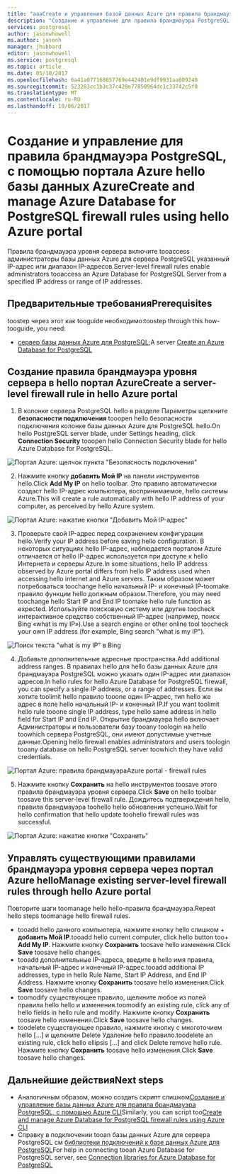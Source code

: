 ```yaml
---
title: "aaaCreate и управления базой данных Azure для правила брандмауэра PostgreSQL, с помощью hello портал Azure | Документы Microsoft"
description: "Создание и управление для правила брандмауэра PostgreSQL, с помощью портала Azure hello базы данных Azure"
services: postgresql
author: jasonwhowell
ms.author: jasonh
manager: jhubbard
editor: jasonwhowell
ms.service: postgresql
ms.topic: article
ms.date: 05/10/2017
ms.openlocfilehash: 6a41a077168657769e442401e9df9931aa809240
ms.sourcegitcommit: 523283cc1b3c37c428e77850964dc1c33742c5f0
ms.translationtype: MT
ms.contentlocale: ru-RU
ms.lasthandoff: 10/06/2017
---
```

# <a name="create-and-manage-azure-database-for-postgresql-firewall-rules-using-hello-azure-portal"></a><span data-ttu-id="671ca-103">Создание и управление для правила брандмауэра PostgreSQL, с помощью портала Azure hello базы данных Azure</span><span class="sxs-lookup"><span data-stu-id="671ca-103">Create and manage Azure Database for PostgreSQL firewall rules using hello Azure portal</span></span>
<span data-ttu-id="671ca-104">Правила брандмауэра уровня сервера включите tooaccess администраторы базы данных Azure для сервера PostgreSQL указанный IP-адрес или диапазон IP-адресов.</span><span class="sxs-lookup"><span data-stu-id="671ca-104">Server-level firewall rules enable administrators tooaccess an Azure Database for PostgreSQL Server from a specified IP address or range of IP addresses.</span></span> 

## <a name="prerequisites"></a><span data-ttu-id="671ca-105">Предварительные требования</span><span class="sxs-lookup"><span data-stu-id="671ca-105">Prerequisites</span></span>
<span data-ttu-id="671ca-106">toostep через этот как tooguide необходимо:</span><span class="sxs-lookup"><span data-stu-id="671ca-106">toostep through this how-tooguide, you need:</span></span>
- <span data-ttu-id="671ca-107">[сервер базы данных Azure для PostgreSQL](quickstart-create-server-database-portal.md);</span><span class="sxs-lookup"><span data-stu-id="671ca-107">A server [Create an Azure Database for PostgreSQL](quickstart-create-server-database-portal.md)</span></span>

## <a name="create-a-server-level-firewall-rule-in-hello-azure-portal"></a><span data-ttu-id="671ca-108">Создание правила брандмауэра уровня сервера в hello портал Azure</span><span class="sxs-lookup"><span data-stu-id="671ca-108">Create a server-level firewall rule in hello Azure portal</span></span>
1. <span data-ttu-id="671ca-109">В колонке сервера PostgreSQL hello в разделе Параметры щелкните **безопасности подключения** tooopen hello безопасности подключения колонке базы данных Azure для PostgreSQL hello.</span><span class="sxs-lookup"><span data-stu-id="671ca-109">On hello PostgreSQL server blade, under Settings heading, click **Connection Security** tooopen hello Connection Security blade for hello Azure Database for PostgreSQL.</span></span>

  ![Портал Azure: щелчок пункта "Безопасность подключения"](./media/howto-manage-firewall-using-portal/1-connection-security.png)

2. <span data-ttu-id="671ca-111">Нажмите кнопку **добавить Мой IP** на панели инструментов hello.</span><span class="sxs-lookup"><span data-stu-id="671ca-111">Click **Add My IP** on hello toolbar.</span></span> <span data-ttu-id="671ca-112">Это правило автоматически создаст hello IP-адрес компьютера, воспринимаемое, hello системы Azure.</span><span class="sxs-lookup"><span data-stu-id="671ca-112">This will create a rule automatically with hello IP address of your computer, as perceived by hello Azure system.</span></span>

  ![Портал Azure: нажатие кнопки "Добавить Мой IP-адрес"](./media/howto-manage-firewall-using-portal/2-add-my-ip.png)

3. <span data-ttu-id="671ca-114">Проверьте свой IP-адрес перед сохранением конфигурации hello.</span><span class="sxs-lookup"><span data-stu-id="671ca-114">Verify your IP address before saving hello configuration.</span></span> <span data-ttu-id="671ca-115">В некоторых ситуациях hello IP-адрес, наблюдается порталом Azure отличается от hello IP-адрес используется при доступе к hello Интернета и серверы Azure.</span><span class="sxs-lookup"><span data-stu-id="671ca-115">In some situations, hello IP address observed by Azure portal differs from hello IP address used when accessing hello internet and Azure servers.</span></span> <span data-ttu-id="671ca-116">Таким образом может потребоваться toochange hello начальный IP- и конечный IP-toomake правило функции hello должным образом.</span><span class="sxs-lookup"><span data-stu-id="671ca-116">Therefore, you may need toochange hello Start IP and End IP toomake hello rule function as expected.</span></span>
<span data-ttu-id="671ca-117">Используйте поисковую систему или другие toocheck интерактивное средство собственный IP-адрес (например, поиск Bing «what is my IP»).</span><span class="sxs-lookup"><span data-stu-id="671ca-117">Use a search engine or other online tool toocheck your own IP address (for example, Bing search "what is my IP").</span></span>

  ![Поиск текста "what is my IP" в Bing](./media/howto-manage-firewall-using-portal/3-what-is-my-ip.png)

4. <span data-ttu-id="671ca-119">Добавьте дополнительные адресные пространства.</span><span class="sxs-lookup"><span data-stu-id="671ca-119">Add additional address ranges.</span></span> <span data-ttu-id="671ca-120">В правилах hello для hello базы данных Azure для брандмауэра PostgreSQL можно указать один IP-адрес или диапазон адресов.</span><span class="sxs-lookup"><span data-stu-id="671ca-120">In hello rules for hello Azure Database for PostgreSQL firewall, you can specify a single IP address, or a range of addresses.</span></span> <span data-ttu-id="671ca-121">Если вы хотите toolimit hello правило tooone один IP-адрес, тип hello же адрес в поле hello начальный IP- и конечный IP.</span><span class="sxs-lookup"><span data-stu-id="671ca-121">If you want toolimit hello rule tooone single IP address, type hello same address in hello field for Start IP and End IP.</span></span> <span data-ttu-id="671ca-122">Открытие брандмауэра hello включает Администраторы и пользователи базу tooany toologin на hello toowhich сервера PostgreSQL, они имеют допустимые учетные данные.</span><span class="sxs-lookup"><span data-stu-id="671ca-122">Opening hello firewall enables administrators and users toologin tooany database on hello PostgreSQL server toowhich they have valid credentials.</span></span>

  ![<span data-ttu-id="671ca-123">Портал Azure: правила брандмауэра</span><span class="sxs-lookup"><span data-stu-id="671ca-123">Azure portal - firewall rules</span></span> ](./media/howto-manage-firewall-using-portal/4-specify-addresses.png)

5. <span data-ttu-id="671ca-124">Нажмите кнопку **Сохранить** на hello инструментов toosave этого правила брандмауэра уровня сервера.</span><span class="sxs-lookup"><span data-stu-id="671ca-124">Click **Save** on hello toolbar toosave this server-level firewall rule.</span></span> <span data-ttu-id="671ca-125">Дождитесь подтверждения hello, правила брандмауэра toohello hello обновления успешно.</span><span class="sxs-lookup"><span data-stu-id="671ca-125">Wait for hello confirmation that hello update toohello firewall rules was successful.</span></span>

  ![Портал Azure: нажатие кнопки "Сохранить"](./media/howto-manage-firewall-using-portal/5-save-firewall-rule.png)


## <a name="manage-existing-server-level-firewall-rules-through-hello-azure-portal"></a><span data-ttu-id="671ca-127">Управлять существующими правилами брандмауэра уровня сервера через портал Azure hello</span><span class="sxs-lookup"><span data-stu-id="671ca-127">Manage existing server-level firewall rules through hello Azure portal</span></span>
<span data-ttu-id="671ca-128">Повторите шаги toomanage hello hello-правила брандмауэра.</span><span class="sxs-lookup"><span data-stu-id="671ca-128">Repeat hello steps toomanage hello firewall rules.</span></span>
* <span data-ttu-id="671ca-129">tooadd hello данного компьютера, нажмите кнопку hello слишком + **добавить Мой IP**.</span><span class="sxs-lookup"><span data-stu-id="671ca-129">tooadd hello current computer, click hello button too+ **Add My IP**.</span></span> <span data-ttu-id="671ca-130">Нажмите кнопку **Сохранить** toosave hello изменения.</span><span class="sxs-lookup"><span data-stu-id="671ca-130">Click **Save** toosave hello changes.</span></span>
* <span data-ttu-id="671ca-131">tooadd дополнительные IP-адреса, введите в hello имя правила, начальный IP-адрес и конечный IP-адрес.</span><span class="sxs-lookup"><span data-stu-id="671ca-131">tooadd additional IP addresses, type in hello Rule Name, Start IP Address, and End IP Address.</span></span> <span data-ttu-id="671ca-132">Нажмите кнопку **Сохранить** toosave hello изменения.</span><span class="sxs-lookup"><span data-stu-id="671ca-132">Click **Save** toosave hello changes.</span></span>
* <span data-ttu-id="671ca-133">toomodify существующее правило, щелкните любое из полей правила hello hello и изменения.</span><span class="sxs-lookup"><span data-stu-id="671ca-133">toomodify an existing rule, click any of hello fields in hello rule and modify.</span></span> <span data-ttu-id="671ca-134">Нажмите кнопку **Сохранить** toosave hello изменения.</span><span class="sxs-lookup"><span data-stu-id="671ca-134">Click **Save** toosave hello changes.</span></span>
* <span data-ttu-id="671ca-135">toodelete существующее правило, нажмите кнопку с многоточием hello [...] и щелкните Delete Удаление hello правило.</span><span class="sxs-lookup"><span data-stu-id="671ca-135">toodelete an existing rule, click hello ellipsis […] and click Delete remove hello rule.</span></span> <span data-ttu-id="671ca-136">Нажмите кнопку **Сохранить** toosave hello изменения.</span><span class="sxs-lookup"><span data-stu-id="671ca-136">Click **Save** toosave hello changes.</span></span>

## <a name="next-steps"></a><span data-ttu-id="671ca-137">Дальнейшие действия</span><span class="sxs-lookup"><span data-stu-id="671ca-137">Next steps</span></span>
- <span data-ttu-id="671ca-138">Аналогичным образом, можно создать скрипт слишком[Создание и управление базы данных Azure для правила брандмауэра PostgreSQL, с помощью Azure CLI](howto-manage-firewall-using-cli.md)</span><span class="sxs-lookup"><span data-stu-id="671ca-138">Similarly, you can script too[Create and manage Azure Database for PostgreSQL firewall rules using Azure CLI](howto-manage-firewall-using-cli.md)</span></span>
- <span data-ttu-id="671ca-139">Справку в подключении tooan базы данных Azure для сервера PostgreSQL см [библиотеки подключений к базе данных Azure для PostgreSQL](concepts-connection-libraries.md)</span><span class="sxs-lookup"><span data-stu-id="671ca-139">For help in connecting tooan Azure Database for PostgreSQL server, see [Connection libraries for Azure Database for PostgreSQL](concepts-connection-libraries.md)</span></span>
